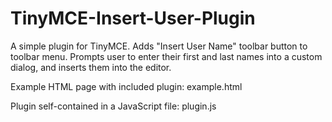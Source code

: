 # TinyMCE-Insert-User-Plugin
A simple plugin for TinyMCE. Adds "Insert User Name" toolbar button to toolbar menu. Prompts user to enter their first and last names into a custom dialog, and inserts them into the editor.

Example HTML page with included plugin: example.html

Plugin self-contained in a JavaScript file: plugin.js
